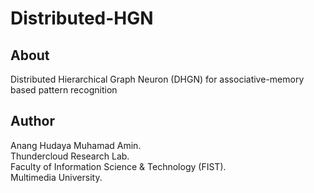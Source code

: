 # Distributed-HGN

## About

Distributed Hierarchical Graph Neuron (DHGN) for associative-memory based pattern recognition

## Author

Anang Hudaya Muhamad Amin.  
Thundercloud Research Lab.  
Faculty of Information Science & Technology (FIST).  
Multimedia University.  
